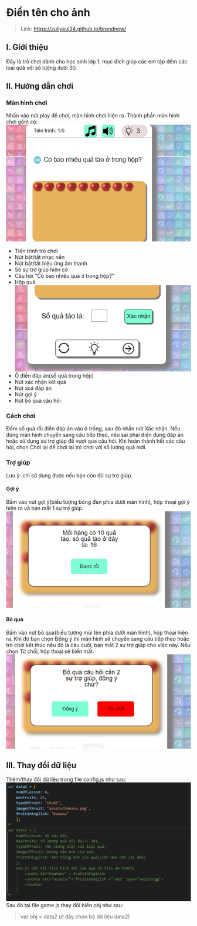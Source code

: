 # Điền tên cho ảnh
>Link: https://zullykul24.github.io/brandnew/
## I. Giới thiệu
Đây là trò chơi dành cho học sinh lớp 1, mục đích giúp các em tập đếm các loại quả với số lượng dưới 30.
## II. Hướng dẫn chơi
### Màn hình chơi
Nhấn vào nút play để chơi, màn hình chơi hiện ra.
Thành phần màn hình chơi gồm có:
 ![Screenshot](https://github.com/zullykul24/brandnew/blob/master/assets/forReadme/topScr.png)
* Tiến trình trò chơi
* Nút bật/tắt nhạc nền
* Nút bật/tắt hiệu ứng âm thanh
* Số sự trợ giúp hiện có
* Câu hỏi "Có bao nhiêu quả ở trong hộp?"
* Hộp quả
 ![Screenshot](https://github.com/zullykul24/brandnew/blob/master/assets/forReadme/botScr.png)
* Ô điền đáp án(số quả trong hộp)
* Nút xác nhận kết quả
* Nút xoá đáp án
* Nút gợi ý
* Nút bỏ qua câu hỏi
### Cách chơi
Đếm số quả rồi điền đáp án vào ô trống, sau đó nhấn nút Xác nhận. Nếu đúng màn hình chuyển sang câu tiếp theo, nếu sai phải điền đúng đáp án hoặc sử dụng sự trợ giúp để vượt qua câu hỏi. Khi hoàn thành hết các câu hỏi, chọn Chơi lại để chơi lại trò chơi với số lượng quả mới.
### Trợ giúp
Lưu ý: chỉ sử dụng được nếu bạn còn đủ sự trợ giúp.
#### Gợi ý
Bấm vào nút gợi ý(biểu tượng bóng đèn phía dưới màn hình), hộp thoại gợi ý hiện ra và bạn mất 1 sự trợ giúp.
 ![Screenshot](https://github.com/zullykul24/brandnew/blob/master/assets/forReadme/hintBox.png)
#### Bỏ qua
Bấm vào nút bỏ qua(biểu tượng mũi tên phía dưới màn hình), hộp thoại hiện ra. Khi đó bạn chọn Đồng ý thì màn hình sẽ chuyển sang câu tiếp theo hoặc trò chơi kết thúc nếu đó là câu cuối, bạn mất 2 sự trợ giúp cho việc này. Nếu chọn Từ chối, hộp thoại sẽ biến mất.
 ![Screenshot](https://github.com/zullykul24/brandnew/blob/master/assets/forReadme/nextBox.png)
## III. Thay đổi dữ liệu
Thêm/thay đổi dữ liệu trong file config.js như sau:
![Screenshot](https://github.com/zullykul24/brandnew/blob/master/assets/forReadme/changeConfig.png)
Sau đó tại file game.js thay đổi biến obj như sau:
> var obj = data2 (ở đây chọn bộ dữ liệu data2)



